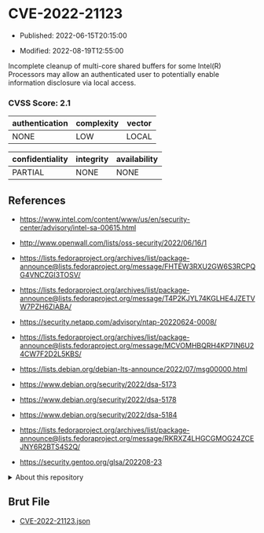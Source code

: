 # CVE-2022-21123

- Published: 2022-06-15T20:15:00

- Modified: 2022-08-19T12:55:00

Incomplete cleanup of multi-core shared buffers for some Intel(R) Processors may allow an authenticated user to potentially enable information disclosure via local access.

### CVSS Score: **2.1**

| authentication | complexity | vector |
| --- | --- | --- |
| NONE | LOW | LOCAL |

| confidentiality | integrity | availability |
| --- | --- | --- |
| PARTIAL | NONE | NONE |

## References

* https://www.intel.com/content/www/us/en/security-center/advisory/intel-sa-00615.html

* http://www.openwall.com/lists/oss-security/2022/06/16/1

* https://lists.fedoraproject.org/archives/list/package-announce@lists.fedoraproject.org/message/FHTEW3RXU2GW6S3RCPQG4VNCZGI3TOSV/

* https://lists.fedoraproject.org/archives/list/package-announce@lists.fedoraproject.org/message/T4P2KJYL74KGLHE4JZETVW7PZH6ZIABA/

* https://security.netapp.com/advisory/ntap-20220624-0008/

* https://lists.fedoraproject.org/archives/list/package-announce@lists.fedoraproject.org/message/MCVOMHBQRH4KP7IN6U24CW7F2D2L5KBS/

* https://lists.debian.org/debian-lts-announce/2022/07/msg00000.html

* https://www.debian.org/security/2022/dsa-5173

* https://www.debian.org/security/2022/dsa-5178

* https://www.debian.org/security/2022/dsa-5184

* https://lists.fedoraproject.org/archives/list/package-announce@lists.fedoraproject.org/message/RKRXZ4LHGCGMOG24ZCEJNY6R2BTS4S2Q/

* https://security.gentoo.org/glsa/202208-23

<details>
<summary>About this repository</summary> 

  This repository is part of the project [Live Hack CVE](https://github.com/Live-Hack-CVE). Main website can be found [www.live-hack.org](https://www.live-hack.org) 
  
  Made by [Sn0wAlice](https://github.com/Sn0wAlice) for the people that care about security and need to have a feed of the latest CVEs. Hope you enjoy it, don't forget to star the repo and follow me on [Twitter](https://twitter.com/Sn0wAlice) and [Github](https://github.com/Sn0wAlice). And that is my [personnal website](https://www.alice-snow.me/)

  - [Home Page](https://github.com/Live-Hack-CVE)
  - [Framework](https://github.com/Live-Hack-CVE/cve-framework)
  - [CVE database](https://github.com/Live-Hack-CVE/full_database)
  - [Changelog](https://github.com/Live-Hack-CVE/Changelog)
</details>

## Brut File

* [CVE-2022-21123.json](https://raw.githubusercontent.com/Live-Hack-CVE/full_database/main/cves/2022/CVE-2022-21123.json)

